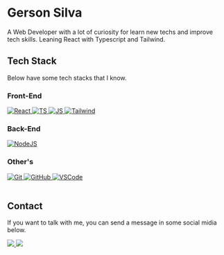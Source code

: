 
<h1 align="left">Gerson Silva</h1>
<p>A Web Developer with a lot of curiosity for learn new techs and improve tech skills. Leaning React with Typescript and Tailwind.</p>

## Tech Stack
<p>Below have some tech stacks that I know.</p>

### Front-End
<a href="https://react.dev/" target="_blank" rel="noreferrer">
  <img src="https://img.shields.io/badge/React-20232A?style=for-the-badge&logo=react&logoColor=61DAFB" alt="React" />
</a>
<a href="https://www.typescriptlang.org/docs/" target="_blank" rel="noreferrer">
  <img src="https://img.shields.io/badge/TypeScript-007ACC?style=for-the-badge&logo=typescript&logoColor=white" alt="TS" />
</a>
<a href="https://developer.mozilla.org/en-US/docs/Learn/JavaScript" target="_blank" rel="noreferrer">
  <img src="https://img.shields.io/badge/JavaScript-F7DF1E?style=for-the-badge&logo=javascript&logoColor=black" alt="JS" />
</a>
<a href="https://tailwindcss.com/" target="_blank" rel="noreferrer">
  <img src="https://img.shields.io/badge/Tailwind_CSS-38B2AC?style=for-the-badge&logo=tailwind-css&logoColor=white" alt="Tailwind" />
</a>

<br>

### Back-End
<a href="https://nodejs.org/en/" target="_blank" rel="noreferrer">
  <img src="https://img.shields.io/badge/Node.js-43853D?style=for-the-badge&logo=node.js&logoColor=white" alt="NodeJS" />
</a>

<br>

### Other's

<a href="https://git-scm.com" target="_blank" rel="noreferrer">
  <img src="https://img.shields.io/badge/-Git-f14e32?logo=git&logoColor=white&style=for-the-badge" alt="Git" />
</a>
<a href="https://github.com" target="_blank" rel="noreferrer">
  <img src="https://img.shields.io/badge/-GitHub-6e5494?logo=github&logoColor=white&style=for-the-badge" alt="GitHub" />
</a>
<a href="https://code.visualstudio.com" target="_blank" rel="noreferrer">
  <img src="https://img.shields.io/badge/-VSCode-0088cc?logo=visualstudiocode&logoColor=white&style=for-the-badge" alt="VSCode" />
</a>
<br><br>

## Contact
<p align="left" style="background:yellow">
  <p>If you want to talk with me, you can send a message in some social midia below.</p>
  <a href="https://www.linkedin.com/in/br-gerson/" target="_blank">
    <img src="https://img.shields.io/badge/LinkedIn-0077B5?style=for-the-badge&logo=linkedin&logoColor=white">
  </a>
  <a href="https://mail.google.com/mail/u/0/#inbox?compose=DmwnWtVbFtHpSlQQwtWJhClldLfqTBmrvhCfCnnWMcmZhbCVnNJtCBhxxHLbPvzCNmQkvpKCwJLQ" target="_blank">
    <img src="https://img.shields.io/badge/Gmail-D14836?style=for-the-badge&logo=gmail&logoColor=white">
  </a>
</p>
